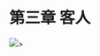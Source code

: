 # 第三章  客人
<img src="https://ss1.bdstatic.com/70cFuXSh_Q1YnxGkpoWK1HF6hhy/it/u=2458127191,2309707976&fm=26&gp=0.jpg">>
